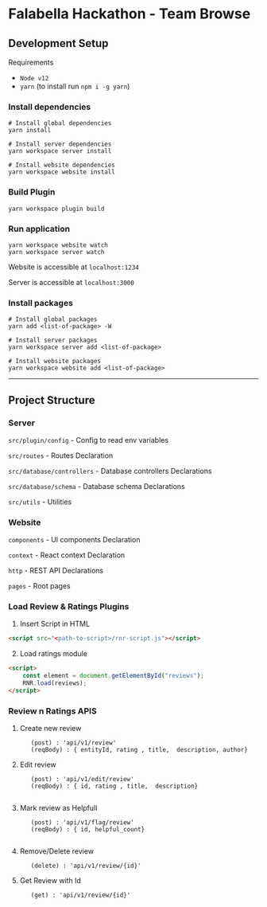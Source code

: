 # Falabella Hackathon - Team Browse

## Development Setup

Requirements

- `Node v12`
- `yarn` (to install run `npm i -g yarn`)

### Install dependencies

```
# Install global dependencies
yarn install

# Install server dependencies
yarn workspace server install

# Install website dependencies
yarn workspace website install
```

### Build Plugin
```
yarn workspace plugin build
```

### Run application

```
yarn workspace website watch
yarn workspace server watch
```

Website is accessible at `localhost:1234`

Server is accessible at `localhost:3000`

### Install packages

```
# Install global packages
yarn add <list-of-package> -W

# Install server packages
yarn workspace server add <list-of-package>

# Install website packages
yarn workspace website add <list-of-package>
```

---

## Project Structure

### Server

`src/plugin/config` - Config to read env variables

`src/routes` - Routes Declaration

`src/database/controllers` - Database controllers Declarations

`src/database/schema` - Database schema Declarations

`src/utils` - Utilities

### Website

`components` - UI components Declaration

`context` - React context Declaration

`http` - REST API Declarations

`pages` - Root pages



### Load Review & Ratings Plugins

1. Insert Script in HTML
```html
<script src="<path-to-script>/rnr-script.js"></script>
```

2. Load ratings module
```html
<script>
    const element = document.getElementById("reviews");
    RNR.load(reviews);
</script>
```


### Review n Ratings APIS

1. Create new review
   
   ```
      (post) : 'api/v1/review'
      (reqBody) : { entityId, rating , title,  description, author}

   ```

2. Edit review
   
   ```
      (post) : 'api/v1/edit/review'
      (reqBody) : { id, rating , title,  description}
      
   ```

3. Mark review as Helpfull
   
   ```
      (post) : 'api/v1/flag/review'
      (reqBody) : { id, helpful_count}
      
   ```

4. Remove/Delete review
   
   ```
      (delete) : 'api/v1/review/{id}'
   ```

5. Get Review with Id
   
   ```
      (get) : 'api/v1/review/{id}'
      
   ```

